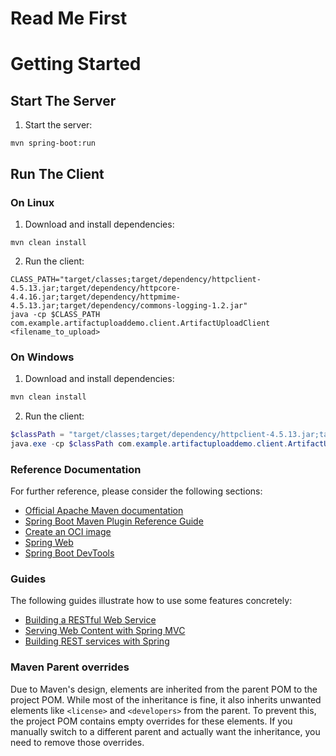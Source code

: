# Read Me First

# Getting Started

## Start The Server

1. Start the server:

```Shell
mvn spring-boot:run
```

## Run The Client

### On Linux

1. Download and install dependencies:

```Shell
mvn clean install
```

2. Run the client:

```Shell
CLASS_PATH="target/classes;target/dependency/httpclient-4.5.13.jar;target/dependency/httpcore-4.4.16.jar;target/dependency/httpmime-4.5.13.jar;target/dependency/commons-logging-1.2.jar"
java -cp $CLASS_PATH com.example.artifactuploaddemo.client.ArtifactUploadClient <filename_to_upload>
```

### On Windows

1. Download and install dependencies:

```PowerShell
mvn clean install
```

2. Run the client:

```PowerShell
$classPath = "target/classes;target/dependency/httpclient-4.5.13.jar;target/dependency/httpcore-4.4.16.jar;target/dependency/httpmime-4.5.13.jar;target/dependency/commons-logging-1.2.jar"
java.exe -cp $classPath com.example.artifactuploaddemo.client.ArtifactUploadClient <filename_to_upload>
```


### Reference Documentation
For further reference, please consider the following sections:

* [Official Apache Maven documentation](https://maven.apache.org/guides/index.html)
* [Spring Boot Maven Plugin Reference Guide](https://docs.spring.io/spring-boot/3.3.2/maven-plugin)
* [Create an OCI image](https://docs.spring.io/spring-boot/3.3.2/maven-plugin/build-image.html)
* [Spring Web](https://docs.spring.io/spring-boot/docs/3.3.2/reference/htmlsingle/index.html#web)
* [Spring Boot DevTools](https://docs.spring.io/spring-boot/docs/3.3.2/reference/htmlsingle/index.html#using.devtools)

### Guides
The following guides illustrate how to use some features concretely:

* [Building a RESTful Web Service](https://spring.io/guides/gs/rest-service/)
* [Serving Web Content with Spring MVC](https://spring.io/guides/gs/serving-web-content/)
* [Building REST services with Spring](https://spring.io/guides/tutorials/rest/)

### Maven Parent overrides

Due to Maven's design, elements are inherited from the parent POM to the project POM.
While most of the inheritance is fine, it also inherits unwanted elements like `<license>` and `<developers>` from the parent.
To prevent this, the project POM contains empty overrides for these elements.
If you manually switch to a different parent and actually want the inheritance, you need to remove those overrides.


